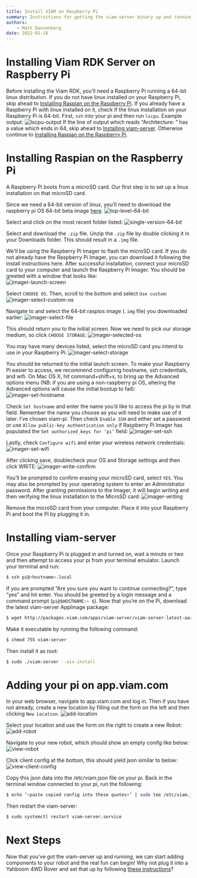 ```yaml
---
title: Install VIAM on Raspberry Pi
summary: Instructions for getting the viam-server binary up and running on a fresh Raspberry Pi.
authors:
    - Matt Dannenberg
date: 2022-01-18
---
```

# Installing Viam RDK Server on Raspberry Pi

Before installing the Viam RDK, you’ll need a Raspberry Pi running a 64-bit linux distribution. If you do not have linux installed on your Raspberry Pi, skip ahead to [Installing Raspian on the Raspberry Pi](install-on-pi.md#installing-raspian-on-the-raspberry-pi). If you already have a Raspberry Pi with linux installed on it, check if the linux installation on your Raspberry Pi is 64-bit. First, `ssh` into your pi and then run `lscpu`. Example output:
![lscpu-output](img/lscpu-output.png)
If the line of output which reads “Architecture:     <value>” has a value which ends in 64, skip ahead to [Installing viam-server](install-on-pi.md#installing-viam-server). Otherwise continue to [Installing Raspian on the Raspberry Pi](install-on-pi.md#installing-raspian-on-the-raspberry-pi).

# Installing Raspian on the Raspberry Pi
A Raspberry Pi boots from a microSD card. Our first step is to set up a linux installation on that microSD card. 

Since we need a 64-bit version of linux, you’ll need to download the raspberry pi OS 64-bit beta image [here](https://downloads.raspberrypi.org/raspios_lite_arm64/images/).
![top-level-64-bit](img/top-level-64-bit.png)

Select and click on the most recent folder listed:
![single-version-64-bit](img/single-version-64-bit.png)

Select and download the `.zip` file. Unzip the `.zip` file by double clicking it in your Downloads folder. This should result in a `.img` file.

We’ll be using the Raspberry Pi Imager to flash the microSD card. If you do not already have the Raspberry Pi Imager, you can download it following the install instructions here. After successful installation, connect your microSD card to your computer and launch the Raspberry Pi Imager. You should be greeted with a window that looks like:  
![imager-launch-screen](img/imager-launch-screen.png)

Select `CHOOSE OS`. Then, scroll to the bottom and select `Use custom`:
![imager-select-custom-os](img/imager-select-custom-os.png)

Navigate to and select the 64-bit raspios image (`.img` file) you downloaded earlier:
![imager-select-file](img/imager-select-file.png)

This should return you to the initial screen. Now we need to pick our storage medium, so click `CHOOSE STORAGE`:
![imager-selected-os](img/imager-selected-os.png)

You may have many devices listed, select the microSD card you intend to use in your Raspberry Pi:
![imager-select-storage](img/imager-select-storage.png)

You should be returned to the initial launch screen. To make your Raspberry Pi easier to access, we recommend configuring hostname, ssh credentials, and wifi. On Mac OS X, hit command+shift+x, to bring up the Advanced options menu (NB: if you are using a non-raspberry pi OS, altering the Advanced options will cause the initial bootup to fail):
![imager-set-hostname](img/imager-set-hostname.png)

Check `Set hostname` and enter the name you’d like to access the pi by in that field. Remember the name you choose as you will need to make use of it later. I’ve chosen viam-pi. Then check `Enable SSH` and either set a password or use `Allow public-key authentication only` if Raspberry Pi Imager has populated the `Set authorized_keys for ‘pi’` field:
![imager-set-ssh](img/imager-set-ssh.png)

Lastly, check `Configure wifi` and enter your wireless network credentials:
![imager-set-wifi](img/imager-set-wifi.png)

After clicking save, doublecheck your OS and Storage settings and then click WRITE:
![imager-write-confirm](img/imager-write-confirm.png)

You’ll be prompted to confirm erasing your microSD card, select `YES`. You may also be prompted by your operating system to enter an Administrator password. After granting permissions to the Imager, it will begin writing and then verifying the linux installation to the MicroSD card:
![imager-writing](img/imager-writing.png)

Remove the microSD card from your computer. Place it into your Raspberry Pi and boot the Pi by plugging it in.

# Installing viam-server

Once your Raspberry Pi is plugged in and turned on, wait a minute or two and then attempt to access your pi from your terminal emulator. Launch your terminal and run:
```bash
$ ssh pi@<hostname>.local
```

If you are prompted “Are you sure you want to continue connecting?”, type “yes” and hit enter. You should be greeted by a login message and a command prompt (`pi@$HOSTNAME:~ $`). Now that you’re on the Pi, download the latest viam-server AppImage package: 
```bash
$ wget http://packages.viam.com/apps/viam-server/viam-server-latest-aarch64.AppImage -O viam-server
```

Make it executable by running the following command:
```bash
$ chmod 755 viam-server
```

Then install it as root:
```bash
$ sudo ./viam-server --aix-install
```

# Adding your pi on app.viam.com

In your web browser, navigate to app.viam.com and log in. Then if you have not already, create a new location by filling out the form on the left  and then clicking `New Location`.
![add-location](img/add-location.png)

Select your location and use the form on the right to create a new Robot:
![add-robot](img/add-robot.png)

Navigate to your new robot, which should show an empty conifg like below:
![view-robot](img/view-robot.png)

Click client config at the bottom, this should yield json similar to below:
![view-client-config](img/view-client-config.png)

Copy this json data into the /etc/viam.json file on your pi. Back in the terminal window connected to your pi, run the following: 
```bash
$ echo ‘<paste copied config into these quotes>’ | sudo tee /etc/viam.json
```

Then restart the viam-server:
```bash
$ sudo systemctl restart viam-server.service
```

# Next Steps
Now that you've got the viam-server up and running, we can start adding components to your robot and the real fun can begin!
Why not plug it into a Yahboom 4WD Rover and set that up by following [these instructions](yahboom-rover.md)?
